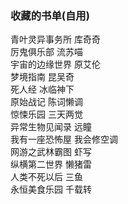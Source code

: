 ### 收藏的书单(自用)
青叶灵异事务所  库奇奇  
厉鬼俱乐部  流苏喵  
宇宙的边缘世界  原艾伦  
梦境指南  昆吴奇  
死人经  冰临神下  
原始战记  陈词懒调  
惊悚乐园  三天两觉  
异常生物见闻录  远瞳  
我有一座恐怖屋  我会修空调  
网游之武林霸图  虾写  
纵横第二世界  懒猪雷  
人类不死以后  三鱼  
永恒美食乐园  千载转